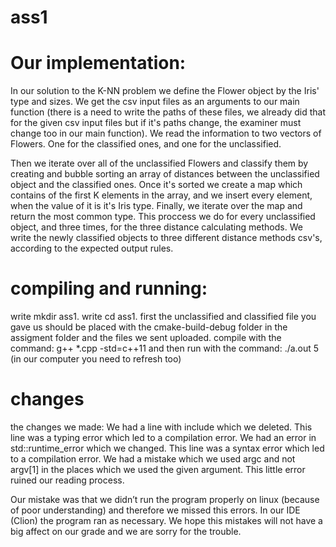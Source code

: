 # ass1

# Our implementation:

In our solution to the K-NN problem we define the Flower object by the Iris' type and sizes. We get the csv input files as an arguments to our main function
(there is a need to write the paths of these files, we already did that for the given csv input files but if it's paths change, the examiner must change too in our main function). We read the information to two vectors of Flowers. One for the classified ones, and one for the unclassified.

Then we iterate over all of the unclassified Flowers and classify them by creating and bubble sorting an array of distances between the unclassified object and the classified ones. Once it's sorted we create a map which contains of the first K elements in the array, and we insert every element, when the value of it is it's
Iris type. Finally, we iterate over the map and return the most common type. 
This proccess we do for every unclassified object, and three times, for the three distance calculating methods.
We write the newly classified objects to three different distance methods csv's, according to the expected output rules.

# compiling and running:
write mkdir ass1.
write cd ass1.
first the unclassified and classified file you gave us should be placed with the cmake-build-debug folder in the assigment folder and the files we sent uploaded.
compile with the command:
g++ *.cpp -std=c++11
and then run with the command:
./a.out 5
(in our computer you need to refresh too)

# changes
the changes we made:
We had a line with include which we deleted. This line was a typing error which led to a compilation error.
We had an error in std::runtime_error which we changed. This line was a syntax error which led to a compilation error.
We had a mistake which we used argc and not argv[1] in the places which we used the given argument. This little error ruined our reading process.

Our mistake was that we didn’t  run the program properly on linux (because of poor understanding) and therefore we missed this errors.
In our IDE (Clion) the program ran as necessary.
We hope this mistakes will not have a big affect on our grade and we are sorry for the trouble.
